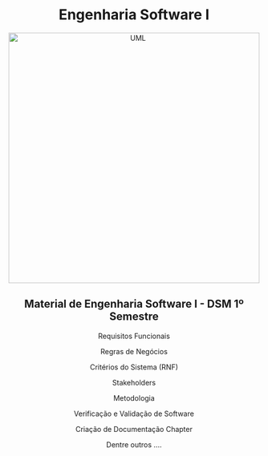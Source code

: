 <h1 align="center"> Engenharia Software I </h1>

<div align="center">
  <a><img align="center" src="https://inforchannel.com.br/wp-content/uploads/2017/08/70b2ea99-qualidade-de-software-1024x587.jpg" height="500" weight="250" border="0" alt="UML"></a>
</div>


<div align="center">
<h2 align="center"> Material de Engenharia Software I - DSM 1º Semestre </h2>
  <p> Requisitos Funcionais </p> 
  <p> Regras de Negócios </p>
  <p> Critérios do Sistema (RNF) </p> 
  <p> Stakeholders </p> 
  <p> Metodologia </p> 
  <p> Verificação e Validação de Software </p>
  <p> Criação de Documentação Chapter </p>
  <p> Dentre outros .... </p>
</div>

